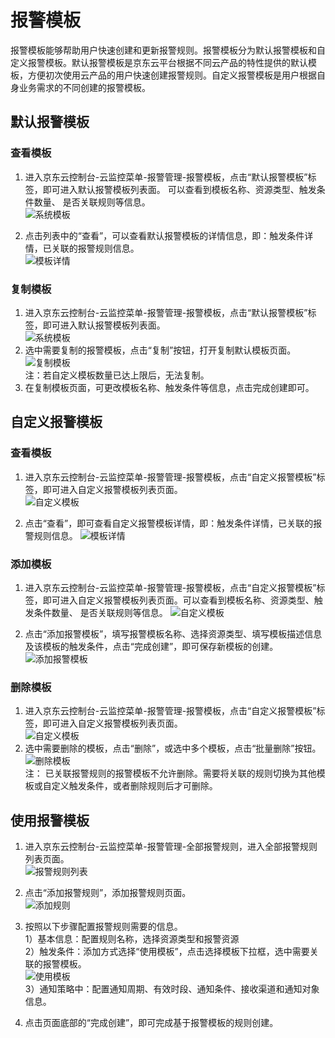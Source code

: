 # 报警模板
报警模板能够帮助用户快速创建和更新报警规则。报警模板分为默认报警模板和自定义报警模板。默认报警模板是京东云平台根据不同云产品的特性提供的默认模板，方便初次使用云产品的用户快速创建报警规则。自定义报警模板是用户根据自身业务需求的不同创建的报警模板。

## 默认报警模板  
### 查看模板
1.	进入京东云控制台-云监控菜单-报警管理-报警模板，点击“默认报警模板”标签，即可进入默认报警模板列表面。 可以查看到模板名称、资源类型、触发条件数量、 是否关联规则等信息。  
![系统模板](../../../../../image/Cloud-Monitor/9-mb-xt.png)  

2.	点击列表中的“查看”，可以查看默认报警模板的详情信息，即：触发条件详情，已关联的报警规则信息。  
![模板详情](../../../../../image/Cloud-Monitor/9-mb-xq.png)
### 复制模板
1.	进入京东云控制台-云监控菜单-报警管理-报警模板，点击“默认报警模板”标签，即可进入默认报警模板列表面。  
![系统模板](../../../../../image/Cloud-Monitor/9-mb-xt.png)  
2.	选中需要复制的报警模板，点击“复制”按钮，打开复制默认模板页面。  
![复制模板](../../../../../image/Cloud-Monitor/12-fzmb.png)  
注：若自定义模板数量已达上限后，无法复制。
3.	在复制模板页面，可更改模板名称、触发条件等信息，点击完成创建即可。


## 自定义报警模板  
### 查看模板
1.	进入京东云控制台-云监控菜单-报警管理-报警模板，点击“自定义报警模板”标签，即可进入自定义报警模板列表页面。  
![自定义模板](../../../../../image/Cloud-Monitor/9-mb-zdy-0.png)  

2. 点击“查看”，即可查看自定义报警模板详情，即：触发条件详情，已关联的报警规则信息。 
![模板详情](../../../../../image/Cloud-Monitor/9-mb-zdy-xq.png)

### 添加模板
1. 进入京东云控制台-云监控菜单-报警管理-报警模板，点击“自定义报警模板”标签，即可进入自定义报警模板列表页面。可以查看到模板名称、资源类型、触发条件数量、 是否关联规则等信息。 
![自定义模板](../../../../../image/Cloud-Monitor/9-mb-zdy.png)  

2. 点击“添加报警模板”，填写报警模板名称、选择资源类型、填写模板描述信息及该模板的触发条件，点击“完成创建”，即可保存新模板的创建。  
![添加报警模板](../../../../../image/Cloud-Monitor/9-mb-zdy-tj.png)  

### 删除模板
1.	进入京东云控制台-云监控菜单-报警管理-报警模板，点击“自定义报警模板”标签，即可进入自定义报警模板列表页面。  
![自定义模板](../../../../../image/Cloud-Monitor/9-mb-zdy-0.png)  
2. 选中需要删除的模板，点击“删除”，或选中多个模板，点击“批量删除”按钮。  
![删除模板](../../../../../image/Cloud-Monitor/9-mb-zdy-sc.png)  
注： 已关联报警规则的报警模板不允许删除。需要将关联的规则切换为其他模板或自定义触发条件，或者删除规则后才可删除。




## 使用报警模板  
1.	进入京东云控制台-云监控菜单-报警管理-全部报警规则，进入全部报警规则列表页面。  
![报警规则列表](../../../../../image/Cloud-Monitor/8-qbbj.png)
2.	点击“添加报警规则”，添加报警规则页面。  
![添加规则](../../../../../image/Cloud-Monitor/7-zybjgz-tj.png)
3.  按照以下步骤配置报警规则需要的信息。  
    1）基本信息：配置规则名称，选择资源类型和报警资源  
    2）触发条件：添加方式选择“使用模板”，点击选择模板下拉框，选中需要关联的报警模板。  
    ![使用模板](../../../../../image/Cloud-Monitor/10-bjgz-tj-mb.png)  
    3）通知策略中：配置通知周期、有效时段、通知条件、接收渠道和通知对象信息。
    
4.  点击页面底部的“完成创建”，即可完成基于报警模板的规则创建。  




